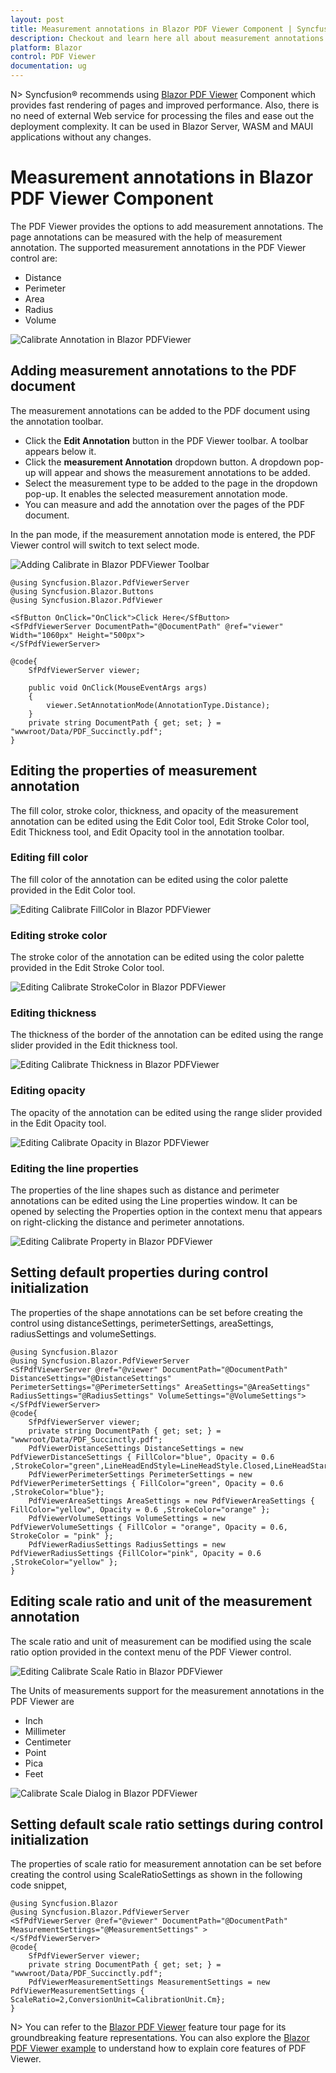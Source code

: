 ```yaml
---
layout: post
title: Measurement annotations in Blazor PDF Viewer Component | Syncfusion®
description: Checkout and learn here all about measurement annotations in Syncfusion® Blazor PDF Viewer component and more.
platform: Blazor
control: PDF Viewer
documentation: ug
---
```


N> Syncfusion® recommends using [Blazor PDF Viewer](https://blazor.syncfusion.com/documentation/pdfviewer-2/getting-started/server-side-application) Component which provides fast rendering of pages and improved performance. Also, there is no need of external Web service for processing the files and ease out the deployment complexity. It can be used in Blazor Server, WASM and MAUI applications without any changes.

# Measurement annotations in Blazor PDF Viewer Component

The PDF Viewer provides the options to add measurement annotations. The page annotations can be measured with the help of measurement annotation. The supported measurement annotations in the PDF Viewer control are:

* Distance
* Perimeter
* Area
* Radius
* Volume

![Calibrate Annotation in Blazor PDFViewer](../../pdfviewer/images/blazor-pdfviewer-calibrate-annotation.png)

## Adding measurement annotations to the PDF document

The measurement annotations can be added to the PDF document using the annotation toolbar.

* Click the **Edit Annotation** button in the PDF Viewer toolbar. A toolbar appears below it.
* Click the **measurement Annotation** dropdown button. A dropdown pop-up will appear and shows the measurement annotations to be added.
* Select the measurement type to be added to the page in the dropdown pop-up. It enables the selected measurement annotation mode.
* You can measure and add the annotation over the pages of the PDF document.

In the pan mode, if the measurement annotation mode is entered, the PDF Viewer control will switch to text select mode.

![Adding Calibrate in Blazor PDFViewer Toolbar](../../pdfviewer/images/blazor-pdfviewer-add-calibrate-in-toolbar.png)


```cshtml
@using Syncfusion.Blazor.PdfViewerServer
@using Syncfusion.Blazor.Buttons
@using Syncfusion.Blazor.PdfViewer

<SfButton OnClick="OnClick">Click Here</SfButton>
<SfPdfViewerServer DocumentPath="@DocumentPath" @ref="viewer" Width="1060px" Height="500px">
</SfPdfViewerServer>

@code{
    SfPdfViewerServer viewer;

    public void OnClick(MouseEventArgs args)
    {
        viewer.SetAnnotationMode(AnnotationType.Distance);
    }
    private string DocumentPath { get; set; } = "wwwroot/Data/PDF_Succinctly.pdf";
}
```

## Editing the properties of measurement annotation

The fill color, stroke color, thickness, and opacity of the measurement annotation can be edited using the Edit Color tool, Edit Stroke Color tool, Edit Thickness tool, and Edit Opacity tool in the annotation toolbar.

### Editing fill color

The fill color of the annotation can be edited using the color palette provided in the Edit Color tool.

![Editing Calibrate FillColor in Blazor PDFViewer](../../pdfviewer/images/blazor-pdfviewer-calibrate-fillcolor.png)

### Editing stroke color

The stroke color of the annotation can be edited using the color palette provided in the Edit Stroke Color tool.

![Editing Calibrate StrokeColor in Blazor PDFViewer](../../pdfviewer/images/blazor-pdfviewer-calibrate-stroke-color.png)

### Editing thickness

The thickness of the border of the annotation can be edited using the range slider provided in the Edit thickness tool.

![Editing Calibrate Thickness in Blazor PDFViewer](../../pdfviewer/images/blazor-pdfviewer-calibrate-thickness.png)

### Editing opacity

The opacity of the annotation can be edited using the range slider provided in the Edit Opacity tool.

![Editing Calibrate Opacity in Blazor PDFViewer](../../pdfviewer/images/blazor-pdfviewer-calibrate-opacity.png)

### Editing the line properties

The properties of the line shapes such as distance and perimeter annotations can be edited using the Line properties window. It can be opened by selecting the Properties option in the context menu that appears on right-clicking the distance and perimeter annotations.

![Editing Calibrate Property in Blazor PDFViewer](../../pdfviewer/images/blazor-pdfviewer-calibrate-property.png)

## Setting default properties during control initialization

The properties of the shape annotations can be set before creating the control using distanceSettings, perimeterSettings, areaSettings, radiusSettings and volumeSettings.

```cshtml
@using Syncfusion.Blazor
@using Syncfusion.Blazor.PdfViewerServer
<SfPdfViewerServer @ref="@viewer" DocumentPath="@DocumentPath" DistanceSettings="@DistanceSettings" PerimeterSettings="@PerimeterSettings" AreaSettings="@AreaSettings" RadiusSettings="@RadiusSettings" VolumeSettings="@VolumeSettings">
</SfPdfViewerServer>
@code{
    SfPdfViewerServer viewer;
    private string DocumentPath { get; set; } = "wwwroot/Data/PDF_Succinctly.pdf";
    PdfViewerDistanceSettings DistanceSettings = new PdfViewerDistanceSettings { FillColor="blue", Opacity = 0.6 ,StrokeColor="green",LineHeadEndStyle=LineHeadStyle.Closed,LineHeadStartStyle=LineHeadStyle.Round};
    PdfViewerPerimeterSettings PerimeterSettings = new PdfViewerPerimeterSettings { FillColor="green", Opacity = 0.6 ,StrokeColor="blue"};
    PdfViewerAreaSettings AreaSettings = new PdfViewerAreaSettings { FillColor="yellow", Opacity = 0.6 ,StrokeColor="orange" };
    PdfViewerVolumeSettings VolumeSettings = new PdfViewerVolumeSettings { FillColor = "orange", Opacity = 0.6, StrokeColor = "pink" };
    PdfViewerRadiusSettings RadiusSettings = new PdfViewerRadiusSettings {FillColor="pink", Opacity = 0.6 ,StrokeColor="yellow" };
}
```

## Editing scale ratio and unit of the measurement annotation

The scale ratio and unit of measurement can be modified using the scale ratio option provided in the context menu of the PDF Viewer control.

![Editing Calibrate Scale Ratio in Blazor PDFViewer](../../pdfviewer/images/blazor-pdfviewer-calibrate-scaleratio.png)

The Units of measurements support for the measurement annotations in the PDF Viewer are

* Inch
* Millimeter
* Centimeter
* Point
* Pica
* Feet

![Calibrate Scale Dialog in Blazor PDFViewer](../../pdfviewer/images/blazor-pdfviewer-calibrate-scale-dialog.png)

## Setting default scale ratio settings during control initialization

The properties of scale ratio for measurement annotation can be set before creating the control using ScaleRatioSettings as shown in the following code snippet,

```cshtml
@using Syncfusion.Blazor
@using Syncfusion.Blazor.PdfViewerServer
<SfPdfViewerServer @ref="@viewer" DocumentPath="@DocumentPath" MeasurementSettings="@MeasurementSettings" >
</SfPdfViewerServer>
@code{
    SfPdfViewerServer viewer;
    private string DocumentPath { get; set; } = "wwwroot/Data/PDF_Succinctly.pdf";
    PdfViewerMeasurementSettings MeasurementSettings = new PdfViewerMeasurementSettings { ScaleRatio=2,ConversionUnit=CalibrationUnit.Cm};
}
```

N> You can refer to the [Blazor PDF Viewer](https://www.syncfusion.com/blazor-components/blazor-pdf-viewer) feature tour page for its groundbreaking feature representations. You can also explore the [Blazor PDF Viewer example](https://blazor.syncfusion.com/demos/pdf-viewer-2/default-functionalities?theme=bootstrap5) to understand how to explain core features of PDF Viewer.